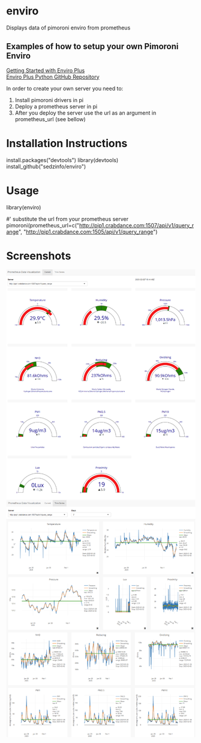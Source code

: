 # enviro
Displays data of pimoroni enviro from prometheus

## Examples of how to setup your own Pimoroni Enviro
[Getting Started with Enviro Plus](https://learn.pimoroni.com/article/getting-started-with-enviro-plus)  
[Enviro Plus Python GitHub Repository](https://github.com/pimoroni/enviroplus-python)  

In order to create your own server you need to: 
1. Install pimoroni drivers in pi  
2. Deploy a prometheus server in pi  
3. After you deploy the server use the url as an argument in prometheus_url (see bellow)  

# Installation Instructions
install.packages("devtools")
library(devtools)
install_github("sedzinfo/enviro")

# Usage
library(enviro)

#' substitute the url from your prometheus server  
pimoroni(prometheus_url=c("http://pip1.crabdance.com:1507/api/v1/query_range",
                          "http://pip1.crabdance.com:1505/api/v1/query_range")

# Screenshots
![Alt text](https://github.com/sedzinfo/enviro/blob/main/enviro1.png)
![Alt text](https://github.com/sedzinfo/enviro/blob/main/enviro2.png)
